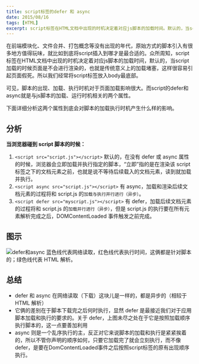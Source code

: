 ```yaml
---
title: script标签的defer 和 async
date: 2015/08/16
tags: [HTML]
excerpt: script标签在HTML文档中出现的时机决定着对应js脚本的加载时间。默认的，当script加载的时候页面是不会进行渲染的，也就是传统意义上的加载堵塞，这样很容易引起页面假死。所以我们经常将script标签放入body最底部。
---
```


在前端模块化、文件合并、打包概念等没有出现的年代，原始方式的脚本引入有很多地方值得玩味，就比如到底将script插入到哪才是最合适的。众所周知，script标签在HTML文档中出现的时机决定着对应js脚本的加载时间，默认的，当script加载的时候页面是不会进行渲染的，也就是传统意义上的加载堵塞，这样很容易引起页面假死。所以我们经常将script标签放入body最底部。

可见，脚本的出现、加载、执行时机对于页面加载影响很大。而script的defer和async就是与js脚本的加载、运行时机相关的两个属性。

下面详细分析这两个属性到底会对脚本的加载执行时机产生什么样的影响。

## 分析

**当浏览器碰到 script 脚本的时候：**
1. `<script src="script.js"></script>`
默认的，在没有 defer 或 async 属性的时候，浏览器会立即加载并执行指定的脚本，“立即”指的是在渲染该 script 标签之下的文档元素之前，也就是说不等待后续载入的文档元素，读到就加载并执行。
2. `<script async src="script.js"></script>`
有 async，加载和渲染后续文档元素的过程将和 script.js 的`加载与执行并行进行（异步）`。
3. `<script defer src="myscript.js"></script>`
有 defer，加载后续文档元素的过程将和 script.js 的`加载并行进行（异步）`，但是 script.js 的执行要在所有元素解析完成之后，DOMContentLoaded 事件触发之前完成。

## 图示
![defer和async](http://ojd8i48oc.bkt.clouddn.com/blog-defer%E5%92%8Casync.jpg)
蓝色线代表网络读取，红色线代表执行时间，这俩都是针对脚本的；绿色线代表 HTML 解析。

## 总结

- defer 和 async 在网络读取（下载）这块儿是一样的，都是异步的（相较于 HTML 解析）
- 它俩的差别在于脚本下载完之后何时执行，显然 defer 是最接近我们对于应用脚本加载和执行的要求的。关于 defer，上图未尽之处在于它是按照加载顺序执行脚本的，这一点要善加利用
- async 则是一个乱序执行的主，反正对它来说脚本的加载和执行是紧紧挨着的，所以不管你声明的顺序如何，只要它加载完了就会立刻执行，而不像defer，是要在DomContentLoaded事件之后按照script标签的原有出现顺序执行。
